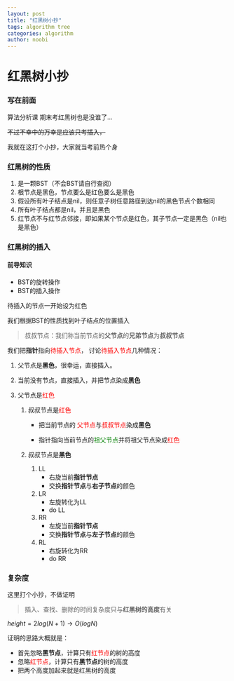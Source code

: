 ```yaml
---
layout: post
title: "红黑树小抄"
tags: algorithm tree
categories: algorithm
author: noobi
---
```

# 红黑树小抄

### 写在前面

算法分析课 期末考红黑树也是没谁了...

~~不过不幸中的万幸是应该只考插入，~~

我就在这打个小抄，大家就当考前热个身

### 红黑树的性质

1. 是一颗BST（不会BST请自行查阅）
2. 根节点是黑色，节点要么是红色要么是黑色
3. 假设所有叶子结点是nil，则任意子树任意路径到达nil的黑色节点个数相同
4. 所有叶子结点都是nil，并且是黑色
5. 红节点不与红节点邻接，即如果某个节点是红色，其子节点一定是黑色（nil也是黑色）

### 红黑树的插入

#### 前导知识

- BST的旋转操作
- BST的插入操作

待插入的节点一开始设为红色

我们根据BST的性质找到叶子结点的位置插入

>  叔叔节点：我们称当前节点的**父节点**的**兄弟节点**为**叔叔节点**

我们把**指针**指向<font color='red'>待插入节点</font>， 讨论<font color='red'>待插入节点</font>几种情况：

1. 父节点是**黑色**，很幸运，直接插入。

2. 当前没有节点，直接插入，并把节点染成**黑色**

3. 父节点是<font color='red'>红色</font>

   1. 叔叔节点是<font color='red'>红色</font>

      - 把当前节点的 <font color='red'>父节点</font>与<font color='red'>叔叔节点</font>染成**黑色**

      - 指针指向当前节点的<font color='green'>祖父节点</font>并将祖父节点染成<font color='red'>红色</font>

   2. 叔叔节点是**黑色**

      1. LL
         - 右旋当前**指针节点**
         - 交换**指针节点**与**右子节点**的颜色
      2. LR
         - 左旋转化为LL
         - do LL
      3. RR
         - 左旋当前**指针节点**
         - 交换**指针节点**与**左子节点**的颜色
      4. RL
         - 右旋转化为RR
         - do RR

### 复杂度

这里打个小抄，不做证明

>  插入、查找、删除的时间复杂度只与**红黑树的高度**有关

$height = 2log(N+1) \rightarrow O(logN)$

证明的思路大概就是：

- 首先忽略**黑节点**，计算只有<font color='red'>红节点</font>的树的高度
- 忽略<font color='red'>红节点</font>，计算只有**黑节点**的树的高度
- 把两个高度加起来就是红黑树的高度
